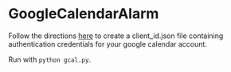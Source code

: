 # GoogleCalendarAlarm

Follow the directions [here](https://developers.google.com/google-apps/calendar/quickstart/python#prerequisites) to create a client_id.json file containing authentication credentials for your google calendar account. 

Run with ```python gcal.py```.
